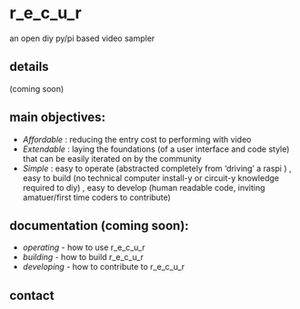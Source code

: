 # r_e_c_u_r
 an open diy py/pi based video sampler

## details

(coming soon)

## main objectives:

- *Affordable* : reducing the entry cost to performing with video
- *Extendable* : laying the foundations (of a user interface and code style) that can be easily iterated on by the community
- *Simple* : easy to operate (abstracted completely from ‘driving’ a raspi ) , easy to build (no technical computer install-y or circuit-y knowledge required to diy) , easy to develop (human readable code, inviting amatuer/first time coders to contribute)

## documentation (coming soon):

- *operating* - how to use r_e_c_u_r
- *building* - how to build r_e_c_u_r
- *developing* - how to contribute to r_e_c_u_r

## contact

